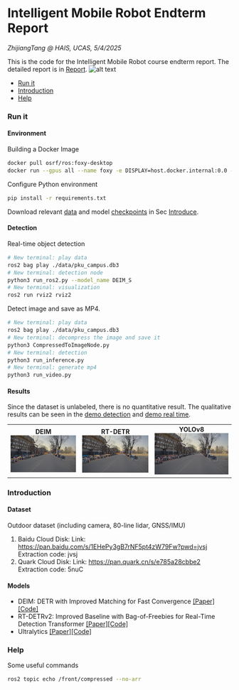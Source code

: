 # Intelligent Mobile Robot Endterm Report
*ZhijiangTang @ HAIS, UCAS, 5/4/2025*

This is the code for the Intelligent Mobile Robot course endterm report. The detailed report is in [Report](<Endterm Report.pdf>).
![alt text](figures/demo_detection.gif)


- [Run it](#run-it)
- [Introduction](#introduction)
- [Help](#help)

### Run it

#### Environment
Building a Docker Image
```bash
docker pull osrf/ros:foxy-desktop
docker run --gpus all --name foxy -e DISPLAY=host.docker.internal:0.0 -it osrf/ros:foxy-desktop
```

Configure Python environment
```bash
pip install -r requirements.txt
```
Download relevant [data](data) and model [checkpoints](checkpoints) in Sec [Introduce](#introduce).
#### Detection
Real-time object detection
```bash
# New terminal: play data
ros2 bag play ./data/pku_campus.db3 
# New terminal: detection node
python3 run_ros2.py --model_name DEIM_S
# New terminal: visualization
ros2 run rviz2 rviz2
```
Detect image and save as MP4.

```bash
# New terminal: play data
ros2 bag play ./data/pku_campus.db3 
# New terminal: decompress the image and save it
python3 CompressedToImageNode.py
# New terminal: detection
python3 run_inference.py
# New terminal: generate mp4
python3 run_video.py
```
#### Results
Since the dataset is unlabeled, there is no quantitative result. The qualitative results can be seen in the [demo detection](figures/demo_detection.mp4) and [demo real time](figures/demo_realtime.mp4).


<div align="center">

<table>
  <tr>
    <td align="center">
      <strong>DEIM</strong><br>
      <img src="figures/DEIM_S.jpg" width="100%">
    </td>
    <td align="center">
      <strong>RT-DETR</strong><br>
      <img src="figures/RTDETR_S.jpg" width="100%">
    </td>
    <td align="center">
      <strong>YOLOv8</strong><br>
      <img src="figures/YOLO.jpg" width="100%">
    </td>
  </tr>
</table>

</div>



### Introduction
#### Dataset
Outdoor dataset (including camera, 80-line lidar, GNSS/IMU)
1. Baidu Cloud Disk: Link: https://pan.baidu.com/s/1EHePy3gB7rNF5pt4zW79Fw?pwd=jvsj Extraction code: jvsj
2. Quark Cloud Disk: Link: https://pan.quark.cn/s/e785a28cbbe2 Extraction code: 5nuC
#### Models
- DEIM: DETR with Improved Matching for Fast Convergence [[Paper]](https://arxiv.org/pdf/2412.04234)[[Code]](https://github.com/ShihuaHuang95/DEIM)
- RT-DETRv2: Improved Baseline with Bag-of-Freebies for Real-Time Detection Transformer [[Paper]](https://arxiv.org/pdf/2407.17140)[[Code]](https://github.com/lyuwenyu/RT-DETR)
- Ultralytics [[Paper]](https://docs.ultralytics.com/zh#where-to-start)[[Code]](https://github.com/ultralytics/ultralytics.git)


### Help
Some useful commands
```bash
ros2 topic echo /front/compressed --no-arr
```
